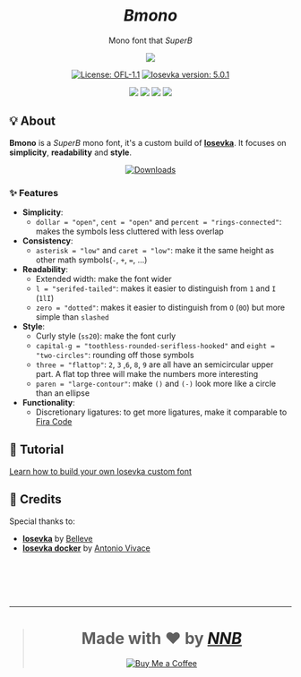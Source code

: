 <h1 align="center"><i>Bmono</i></h1>
<p align="center">Mono font that <i>SuperB</i></p>
<p align="center"><img src="https://user-images.githubusercontent.com/43980777/108044819-52594a00-7075-11eb-9d32-3ef46e833bf5.png"></p>
<p align="center"><a href="https://github.com/NNBnh/bmono/blob/main/LICENSE"><img src="https://img.shields.io/badge/license-ofl--1.1-%23F7CA88.svg?labelColor=585858&style=for-the-badge&logoColor=FFFFFF" alt="License: OFL-1.1"></a> <a href="https://github.com/be5invis/Iosevka/releases/tag/v5.0.1"><img src="https://img.shields.io/badge/iosevka_version-5.0.1-%23F7CA88.svg?labelColor=585858&style=for-the-badge&logoColor=FFFFFF" alt="Iosevka version: 5.0.1"></a></p>
<p align="center"><a href="https://github.com/NNBnh/bmono/watchers"><img src="https://img.shields.io/github/watchers/NNBnh/bmono?labelColor=585858&color=F7CA88&style=flat-square"></a> <a href="https://github.com/NNBnh/bmono/stargazers"><img src="https://img.shields.io/github/stars/NNBnh/bmono?labelColor=585858&color=F7CA88&style=flat-square"></a> <a href="https://github.com/NNBnh/bmono/network/members"><img src="https://img.shields.io/github/forks/NNBnh/bmono?labelColor=585858&color=F7CA88&style=flat-square"></a> <a href="https://github.com/NNBnh/bmono/issues"><img src="https://img.shields.io/github/issues/NNBnh/bmono?labelColor=585858&color=F7CA88&style=flat-square"></a></p>

## 💡 About
**Bmono** is a *SuperB* mono font, it's a custom build of [**Iosevka**](https://github.com/be5invis/Iosevka). It focuses on **simplicity**, **readability** and **style**.

<p align="center"><a href="https://github.com/NNBnh/bmono/releases"><img src="https://img.shields.io/badge/downloads-%23F7CA88.svg?style=for-the-badge&logoColor=FFFFFF" alt="Downloads"></a></p>

### ✨ Features
- **Simplicity**:
  - `dollar = "open"`, `cent = "open"` and `percent = "rings-connected"`: makes the symbols less cluttered with less overlap
- **Consistency**:
  - `asterisk = "low"` and `caret = "low"`: make it the same height as other math symbols(`-`, `+`, `=`, ...)
- **Readability**:
  - Extended width: make the font wider
  - `l = "serifed-tailed"`: makes it easier to distinguish from `1` and `I` (`1lI`)
  - `zero = "dotted"`: makes it easier to distinguish from `O` (`0O`) but more simple than `slashed`
- **Style**:
  - Curly style (`ss20`): make the font curly
  - `capital-g = "toothless-rounded-serifless-hooked"` and `eight = "two-circles"`: rounding off those symbols
  - `three = "flattop"`: `2`, `3` ,`6`, `8`, `9` are all have an semicircular upper part. A flat top three will make the numbers more interesting
  - `paren = "large-contour"`: make `()` and `(-)` look more like a circle than an ellipse
- **Functionality**:
  - Discretionary ligatures: to get more ligatures, make it comparable to [Fira Code](https://github.com/tonsky/FiraCode)

## 🔰 Tutorial
[Learn how to build your own Iosevka custom font](https://github.com/NNBnh/dots/wiki/font)

## 💌 Credits
Special thanks to:
- [**Iosevka**](https://github.com/be5invis/Iosevka) by [Belleve](https://github.com/be5invis)
- [**Iosevka docker**](https://github.com/avivace/iosevka-docker) by [Antonio Vivace](https://github.com/avivace)

<br><br><br><br>

---

> <h1 align="center">Made with ❤️ by <a href="https://github.com/NNBnh"><i>NNB</i></a></h1>
>
> <p align="center"><a href="https://www.buymeacoffee.com/nnbnh"><img src="https://img.shields.io/badge/buy_me_a_coffee%20-%23F7CA88.svg?logo=buy-me-a-coffee&logoColor=333333&style=for-the-badge" alt="Buy Me a Coffee"></p>
